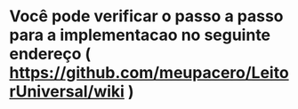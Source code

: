 # Você pode verificar o passo a passo para a implementacao no seguinte endereço ( https://github.com/meupacero/LeitorUniversal/wiki )
